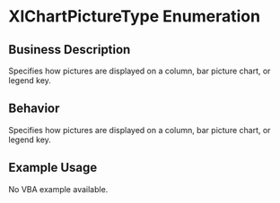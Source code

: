 # XlChartPictureType Enumeration

## Business Description
Specifies how pictures are displayed on a column, bar picture chart, or legend key.

## Behavior
Specifies how pictures are displayed on a column, bar picture chart, or legend key.

## Example Usage
No VBA example available.